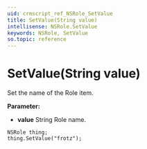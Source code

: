 ```yaml
---
uid: crmscript_ref_NSRole_SetValue
title: SetValue(String value)
intellisense: NSRole.SetValue
keywords: NSRole, SetValue
so.topic: reference
---
```


# SetValue(String value)

Set the name of the Role item.

**Parameter:** 
 - **value** String Role name.

```crmscript
NSRole thing;
thing.SetValue("frotz");
```

